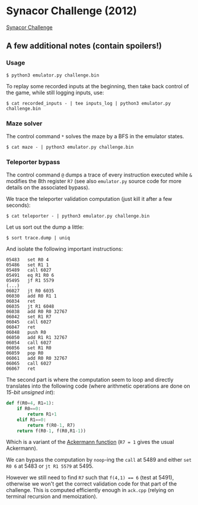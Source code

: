# Synacor Challenge (2012)

[Synacor Challenge](https://challenge.synacor.com)

## A few additional notes (contain spoilers!)

### Usage

```shell
$ python3 emulator.py challenge.bin
```

To replay some recorded inputs at the beginning, then take back control of the game, while still logging inputs, use:
```shell
$ cat recorded_inputs - | tee inputs_log | python3 emulator.py challenge.bin
```

### Maze solver

The control command `*` solves the maze by a BFS in the emulator states.
```shell
$ cat maze - | python3 emulator.py challenge.bin
```

### Teleporter bypass

The control command `@` dumps a trace of every instruction executed while `&` modifies the 8th register `R7` (see also `emulator.py` source code for more details on the associated bypass).

We trace the teleporter validation computation (just kill it after a few seconds):
```shell
$ cat teleporter - | python3 emulator.py challenge.bin
```
Let us sort out the dump a little:
```shell
$ sort trace.dump | uniq
```
And isolate the following important instructions:
```
05483   set R0 4
05486   set R1 1
05489   call 6027
05491   eq R1 R0 6
05495   jf R1 5579
(...)
06027   jt R0 6035
06030   add R0 R1 1
06034   ret
06035   jt R1 6048
06038   add R0 R0 32767
06042   set R1 R7
06045   call 6027
06047   ret
06048   push R0
06050   add R1 R1 32767
06054   call 6027
06056   set R1 R0
06059   pop R0
06061   add R0 R0 32767
06065   call 6027
06067   ret
```
The second part is where the computation seem to loop and directly translates into the following code (where arithmetic operations are done on *15-bit unsigned int*):
```python
def f(R0=4, R1=1):
    if R0==0:
        return R1+1
    elif R1==0:
        return f(R0-1, R7)
    return f(R0-1, f(R0,R1-1))
```
Which is a variant of the [Ackermann function](https://en.wikipedia.org/wiki/Ackermann_function) (`R7 = 1` gives the usual Ackermann).

We can bypass the computation by `noop`-ing the `call` at 5489 and either `set R0 6` at 5483 or `jt R1 5579` at 5495.

However we still need to find `R7` such that `f(4,1) == 6` (test at 5491), otherwise we won't get the correct validation code for that part of the challenge. This is computed efficiently enough in `ack.cpp` (relying on terminal recursion and memoization).
